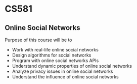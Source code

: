 # CS581 #
## Online Social Networks ##

Purpose of this course will be to

* Work with real-life online social networks
* Design algorithms for social networks
* Program with online social networks APIs
* Understand dynamic properties of online social networks
* Analyze privacy issues in online social networks
* Understand the influence of online social networks
